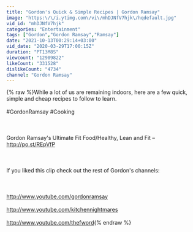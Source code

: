 ```yaml
---
title: "Gordon's Quick & Simple Recipes | Gordon Ramsay"
image: "https:\/\/i.ytimg.com\/vi\/mhDJNfV7hjk\/hqdefault.jpg"
vid_id: "mhDJNfV7hjk"
categories: "Entertainment"
tags: ["Gordon","Gordon Ramsay","Ramsay"]
date: "2021-10-13T00:29:14+03:00"
vid_date: "2020-03-29T17:00:15Z"
duration: "PT13M8S"
viewcount: "12909822"
likeCount: "331528"
dislikeCount: "4734"
channel: "Gordon Ramsay"
---
```

{% raw %}While a lot of us are remaining indoors, here are a few quick, simple and cheap recipes to follow to learn.<br /><br />#GordonRamsay #Cooking <br /><br /><br /><br />Gordon Ramsay's Ultimate Fit Food/Healthy, Lean and Fit – <a rel="nofollow" target="blank" href="http://po.st/REpVfP">http://po.st/REpVfP</a><br /><br /><br /><br />If you liked this clip check out the rest of Gordon's channels:<br /><br /><br /><br /><a rel="nofollow" target="blank" href="http://www.youtube.com/gordonramsay">http://www.youtube.com/gordonramsay</a><br /><br /><a rel="nofollow" target="blank" href="http://www.youtube.com/kitchennightmares">http://www.youtube.com/kitchennightmares</a><br /><br /><a rel="nofollow" target="blank" href="http://www.youtube.com/thefword">http://www.youtube.com/thefword</a>{% endraw %}
